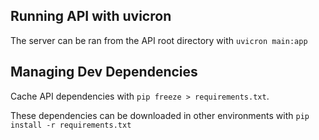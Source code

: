 ## Running API with uvicron

The server can be ran from the API root directory with `uvicron main:app`

## Managing Dev Dependencies

Cache API dependencies with `pip freeze > requirements.txt`.

These dependencies can be downloaded in other environments with
`pip install -r requirements.txt`
